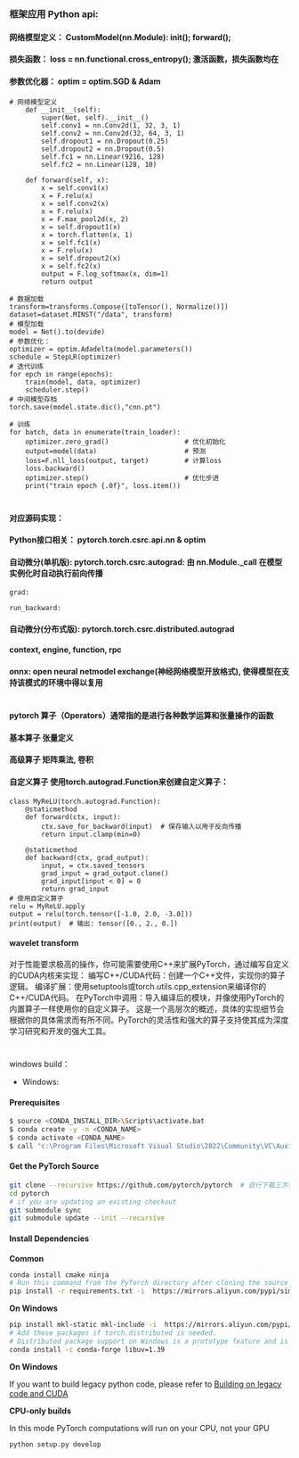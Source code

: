 ### 框架应用 Python api:

#### 网络模型定义： CustomModel(nn.Module): __init__(); forward();
#### 损失函数： loss = nn.functional.cross_entropy(); 激活函数，损失函数均在
#### 参数优化器： optim = optim.SGD & Adam

```
# 网络模型定义
    def __init__(self):
        super(Net, self).__init__()
        self.conv1 = nn.Conv2d(1, 32, 3, 1)
        self.conv2 = nn.Conv2d(32, 64, 3, 1)
        self.dropout1 = nn.Dropout(0.25)
        self.dropout2 = nn.Dropout(0.5)
        self.fc1 = nn.Linear(9216, 128)
        self.fc2 = nn.Linear(128, 10)

    def forward(self, x):
        x = self.conv1(x)
        x = F.relu(x)
        x = self.conv2(x)
        x = F.relu(x)
        x = F.max_pool2d(x, 2)
        x = self.dropout1(x)
        x = torch.flatten(x, 1)
        x = self.fc1(x)
        x = F.relu(x)
        x = self.dropout2(x)
        x = self.fc2(x)
        output = F.log_softmax(x, dim=1)
        return output

# 数据加载
transform=transforms.Compose([toTensor(), Normalize()])
dataset=dataset.MINST("/data", transform)
# 模型加载
model = Net().to(devide)
# 参数优化： 
optimizer = optim.Adadelta(model.parameters())
schedule = StepLR(optimizer) 
# 迭代训练
for epch in range(epochs):
    train(model, data, optimizer)
    scheduler.step()
# 中间模型存档
torch.save(model.state.dic(),"cnn.pt")

# 训练
for batch, data in enumerate(train_loader):
    optimizer.zero_grad()                   # 优化初始化
    output=model(data)                      # 预测
    loss=F.nll_loss(output, target)         # 计算loss
    loss.backward()
    optimizer.step()                        # 优化步进
    print("train epoch {.0f}", loss.item())
```

# ##########################################################

#### 对应源码实现：
#### Python接口相关： pytorch.torch.csrc.api.nn & optim

#### 自动微分(单机版): pytorch.torch.csrc.autograd: 由 nn.Module._call 在模型实例化时自动执行前向传播
```
grad:

run_backward:

```


#### 自动微分(分布式版): pytorch.torch.csrc.distributed.autograd
#### context, engine, function, rpc

#### onnx: open neural netmodel exchange(神经网络模型开放格式), 使得模型在支持该模式的环境中得以复用

# ##############################################################
#### pytorch 算子（Operators）通常指的是进行各种数学运算和张量操作的函数
#### 基本算子 张量定义
#### 高级算子 矩阵乘法, 卷积
#### 自定义算子 使用torch.autograd.Function来创建自定义算子：
```
class MyReLU(torch.autograd.Function):
    @staticmethod
    def forward(ctx, input):
        ctx.save_for_backward(input)  # 保存输入以用于反向传播
        return input.clamp(min=0)

    @staticmethod
    def backward(ctx, grad_output):
        input, = ctx.saved_tensors
        grad_input = grad_output.clone()
        grad_input[input < 0] = 0
        return grad_input
# 使用自定义算子
relu = MyReLU.apply
output = relu(torch.tensor([-1.0, 2.0, -3.0]))
print(output)  # 输出: tensor([0., 2., 0.])
```
#### wavelet transform

对于性能要求极高的操作，你可能需要使用C++来扩展PyTorch，通过编写自定义的CUDA内核来实现：
编写C++/CUDA代码：创建一个C++文件，实现你的算子逻辑。
编译扩展：使用setuptools或torch.utils.cpp_extension来编译你的C++/CUDA代码。
在PyTorch中调用：导入编译后的模块，并像使用PyTorch的内置算子一样使用你的自定义算子。
这是一个高层次的概述，具体的实现细节会根据你的具体需求而有所不同。PyTorch的灵活性和强大的算子支持使其成为深度学习研究和开发的强大工具。

# ##############################################################
windows build：

* Windows:

#### Prerequisites

```bash
$ source <CONDA_INSTALL_DIR>\Scripts\activate.bat
$ conda create -y -n <CONDA_NAME>
$ conda activate <CONDA_NAME>
$ call "c:\Program Files\Microsoft Visual Studio\2022\Community\VC\Auxiliary\Build\vcvarsall.bat" x64
```

#### Get the PyTorch Source
```bash
git clone --recursive https://github.com/pytorch/pytorch  # 自行下载三方依赖, 配置github代理(watt toolkit)
cd pytorch
# if you are updating an existing checkout
git submodule sync
git submodule update --init --recursive
```

#### Install Dependencies

**Common**

```bash
conda install cmake ninja
# Run this command from the PyTorch directory after cloning the source code using the “Get the PyTorch Source“ section below
pip install -r requirements.txt -i  https://mirrors.aliyun.com/pypi/simple/ 
```

**On Windows**

```bash
pip install mkl-static mkl-include -i  https://mirrors.aliyun.com/pypi/simple/ 
# Add these packages if torch.distributed is needed.
# Distributed package support on Windows is a prototype feature and is subject to changes.
conda install -c conda-forge libuv=1.39
```

**On Windows**

If you want to build legacy python code, please refer to [Building on legacy code and CUDA](https://github.com/pytorch/pytorch/blob/main/CONTRIBUTING.md#building-on-legacy-code-and-cuda)

**CPU-only builds**

In this mode PyTorch computations will run on your CPU, not your GPU

```cmd
python setup.py develop
```